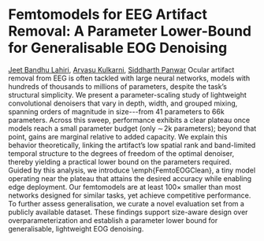 # Femtomodels for EEG Artifact Removal: A Parameter Lower-Bound for Generalisable EOG Denoising
[Jeet Bandhu Lahiri](https://www.jeetblahiri.com/me), [Arvasu Kulkarni](https://github.com/arvasu-kulkarni), [Siddharth Panwar](https://faculty.iitmandi.ac.in/~siddharthpanwar/)
Ocular artifact removal from EEG is often tackled with large neural networks, models with hundreds of thousands to millions of parameters, despite the task’s structural simplicity. We present a parameter-scaling study of lightweight convolutional denoisers that vary in depth, width, and grouped mixing, spanning orders of magnitude in size---from 41 parameters to 66k parameters. Across this sweep, performance exhibits a clear plateau once models reach a small parameter budget (only $\sim\!2$k parameters); beyond that point, gains are marginal relative to added capacity. We explain this behavior theoretically, linking the artifact’s low spatial rank and band-limited temporal structure to the degrees of freedom of the optimal denoiser, thereby yielding a practical lower bound on the parameters required. Guided by this analysis, we introduce \emph{FemtoEOGClean}, a tiny model operating near the plateau that attains the desired accuracy while enabling edge deployment. Our femtomodels are at least $100\times$ smaller than most networks designed for similar tasks, yet achieve competitive performance. To further assess generalisation, we curate a novel evaluation set from a publicly available dataset. These findings support size-aware design over overparameterization and establish a parameter lower bound for generalisable, lightweight EOG denoising.
